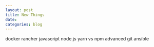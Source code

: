 ```yaml
---
layout: post
title: New Things
date:
categories: blog
---
```

docker
rancher
javascript
node.js
yarn vs npm
advanced git
ansible
